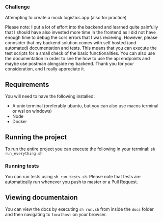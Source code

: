 ### Challenge

Attempting to create a mock logistics app (also for practice)

Please note: I put a lot of effort into the backend and learned quite painfully that I should have also invested more time in the frontend as I did not have enough time to debug the cors errors that I was recieving. However, please connsider that my backend solution comes with self hosted (and automated) documentation and tests. This means that you can execute the test scripts for a small check of the basic functionalities. You can also use the documentation in order to see the how to use the api endpoints and maybe use postman alongside my backend. Thank you for your consideration, and I really appreciate it.

## Requirements
You will need to have the following installed:
- A unix terminal (preferably ubuntu, but you can also use macos terminal or wsl on windows)
- Node
- Docker

## Running the project
To run the entire project you can execute the following in your terminal: `sh run_everything.sh`

### Running tests

You can run tests using `sh run_tests.sh`. Please note that tests are automatically run whenever you push to master or a Pull Request.

## Viewing documentaion

You can view the docs by executing `sh run.sh` from inside the `docs` folder and then navigating to `localhost` on your browser.
